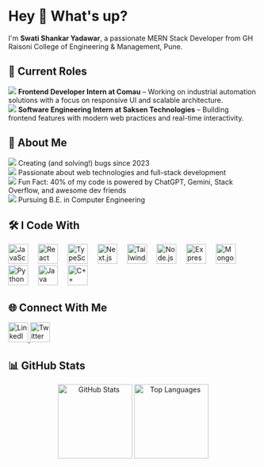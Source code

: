<h1 align="left">Hey 👋 What's up?</h1>

<p align="left">
  I'm <strong>Swati Shankar Yadawar</strong>, a passionate MERN Stack Developer from GH Raisoni College of Engineering & Management, Pune.
</p>

<h2 align="left">💼 Current Roles</h2>

<p align="left">
  <img src="https://img.icons8.com/emoji/16/briefcase-emoji.png"/> <strong>Frontend Developer Intern at Comau</strong> – Working on industrial automation solutions with a focus on responsive UI and scalable architecture.<br>
  <img src="https://img.icons8.com/emoji/16/laptop-emoji.png"/> <strong>Software Engineering Intern at Saksen Technologies</strong> – Building frontend features with modern web practices and real-time interactivity.
</p>

<h2 align="left">🌟 About Me</h2>

<p align="left">
  <img src="https://img.icons8.com/emoji/16/sparkles.png"/> Creating (and solving!) bugs since 2023<br>
  <img src="https://img.icons8.com/emoji/16/crossed-swords.png"/> Passionate about web technologies and full-stack development<br>
  <img src="https://img.icons8.com/emoji/16/speech-balloon.png"/> Fun Fact: 40% of my code is powered by ChatGPT, Gemini, Stack Overflow, and awesome dev friends<br>
  <img src="https://img.icons8.com/emoji/16/graduation-cap.png"/> Pursuing B.E. in Computer Engineering
</p>

<h2 align="left">🛠 I Code With</h2>

<div align="left">
  <img src="https://cdn.jsdelivr.net/gh/devicons/devicon/icons/javascript/javascript-original.svg" height="40" alt="JavaScript" />
  <img width="12" />
  <img src="https://cdn.jsdelivr.net/gh/devicons/devicon/icons/react/react-original.svg" height="40" alt="React" />
  <img width="12" />
  <img src="https://cdn.jsdelivr.net/gh/devicons/devicon/icons/typescript/typescript-original.svg" height="40" alt="TypeScript" />
  <img width="12" />
  <img src="https://cdn.jsdelivr.net/gh/devicons/devicon/icons/nextjs/nextjs-original.svg" height="40" alt="Next.js" />
  <img width="12" />
  <img src="https://cdn.jsdelivr.net/gh/devicons/devicon/icons/tailwindcss/tailwindcss-plain.svg" height="40" alt="TailwindCSS" />
  <img width="12" />
  <img src="https://cdn.jsdelivr.net/gh/devicons/devicon/icons/nodejs/nodejs-original.svg" height="40" alt="Node.js" />
  <img width="12" />
  <img src="https://cdn.jsdelivr.net/gh/devicons/devicon/icons/express/express-original-wordmark.svg" height="40" alt="Express" />
  <img width="12" />
  <img src="https://cdn.jsdelivr.net/gh/devicons/devicon/icons/mongodb/mongodb-original.svg" height="40" alt="MongoDB" />
  <img width="12" />
  <img src="https://cdn.jsdelivr.net/gh/devicons/devicon/icons/python/python-original.svg" height="40" alt="Python" />
  <img width="12" />
  <img src="https://cdn.jsdelivr.net/gh/devicons/devicon/icons/java/java-original.svg" height="40" alt="Java" />
  <img width="12" />
  <img src="https://cdn.jsdelivr.net/gh/devicons/devicon/icons/cplusplus/cplusplus-original.svg" height="40" alt="C++" />
</div>

<h2 align="left">🌐 Connect With Me</h2>

<div align="left">
  <a href="https://www.linkedin.com/in/swati-yadawar-972692252/" target="_blank">
    <img src="https://cdn.jsdelivr.net/gh/devicons/devicon/icons/linkedin/linkedin-original.svg" height="40" alt="LinkedIn" />
  </a>
  <a href="https://twitter.com/SwatiYadawar" target="_blank">
    <img src="https://cdn.jsdelivr.net/gh/devicons/devicon/icons/twitter/twitter-original.svg" height="40" alt="Twitter" />
  </a>
</div>

<h2 align="left">📊 GitHub Stats</h2>

<div align="center">
  <img src="https://github-readme-stats.vercel.app/api?username=swatiiyadawar&hide_title=false&hide_rank=false&show_icons=true&include_all_commits=true&count_private=true&theme=dracula&locale=en&hide_border=false" height="150" alt="GitHub Stats" />
  <img src="https://github-readme-stats.vercel.app/api/top-langs?username=swatiiyadawar&locale=en&hide_title=false&layout=compact&langs_count=6&theme=dracula&hide_border=false" height="150" alt="Top Languages" />
</div>

